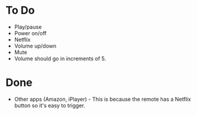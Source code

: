 # To Do

* Play/pause
* Power on/off
* Netflix
* Volume up/down
* Mute
* Volume should go in increments of 5.

# Done
* Other apps (Amazon, iPlayer) - This is because the remote has a Netflix button so it's easy to trigger.
